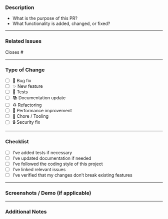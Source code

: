 <!--
Thank you for your contribution!
Please fill out the following information to help us review your pull request.
-->

### Description

<!-- Describe your changes in detail -->
- What is the purpose of this PR?
- What functionality is added, changed, or fixed?

---

### Related Issues

<!-- Link to related issues, e.g. Fixes #123 or Closes #456 -->
Closes #

---

### Type of Change

<!-- Please check all relevant options -->

- [ ] 🐛 Bug fix  
- [ ] ✨ New feature  
- [ ] 🧪 Tests  
- [ ] 📚 Documentation update  
- [ ] ♻️ Refactoring  
- [ ] 🚀 Performance improvement  
- [ ] 🧹 Chore / Tooling  
- [ ] 🔒 Security fix  

---

### Checklist

- [ ] I’ve added tests if necessary  
- [ ] I’ve updated documentation if needed  
- [ ] I’ve followed the coding style of this project  
- [ ] I’ve linked relevant issues  
- [ ] I’ve verified that my changes don’t break existing features  

---

### Screenshots / Demo (if applicable)

<!-- Add screenshots or a brief demo GIF/video for UI changes -->

---

### Additional Notes

<!-- Anything else the reviewer should know -->

